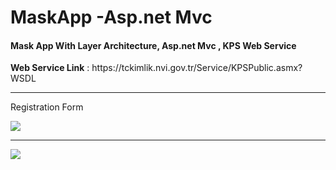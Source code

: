 # MaskApp -Asp.net Mvc
<h4>Mask App With Layer Architecture, Asp.net Mvc , KPS Web Service </h4>
<p><b>Web Service Link</b> : https://tckimlik.nvi.gov.tr/Service/KPSPublic.asmx?WSDL</p>

<hr>
<p>Registration Form </p>
<img src="https://raw.githubusercontent.com/kemalyuksel/MaskApp/master/MemberRegistration.MvcWebUI/SAMPLE%20PICS/registerform.png">
<hr>
<p><Mail Code/p>
<img src="https://github.com/kemalyuksel/MaskApp/blob/master/MemberRegistration.MvcWebUI/SAMPLE%20PICS/mail.jpg">

